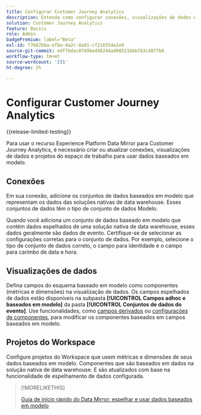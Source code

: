 ```yaml
---
title: Configurar Customer Journey Analytics
description: Entenda como configurar conexões, visualizações de dados e projetos do Customer Journey Analytics para o Experience Platform Data Mirror for Customer Journey Analytics
solution: Customer Journey Analytics
feature: Basics
role: Admin
badgePremium: label="Beta"
exl-id: f7687bba-efbe-4a2c-8ad1-cf216554a1e9
source-git-commit: edf7bdac87d9bed48244ad80521bbbf83c48f7b6
workflow-type: tm+mt
source-wordcount: '231'
ht-degree: 2%

---
```


# Configurar Customer Journey Analytics

{{release-limited-testing}}

Para usar o recurso Experience Platform Data Mirror para Customer Journey Analytics, é necessário criar ou atualizar conexões, visualizações de dados e projetos do espaço de trabalho para usar dados baseados em modelo.

## Conexões

Em sua conexão, adicione os conjuntos de dados baseados em modelo que representam os dados das soluções nativas de data warehouse. Esses conjuntos de dados têm o tipo de conjunto de dados Modelo.

Quando você adiciona um conjunto de dados baseado em modelo que contém dados espelhados de uma solução nativa de data warehouse, esses dados geralmente são dados de evento. Certifique-se de selecionar as configurações corretas para o conjunto de dados. Por exemplo, selecione o tipo de conjunto de dados correto, o campo para identidade e o campo para carimbo de data e hora.


## Visualizações de dados

Defina campos do esquema baseado em modelo como componentes (métricas e dimensões) na visualização de dados. Os campos espelhados de dados estão disponíveis na subpasta **[!UICONTROL Campos adhoc e baseados em modelo]** da pasta **[!UICONTROL Conjuntos de dados do evento]**. Use funcionalidades, como [campos derivados](/help/data-views/derived-fields/derived-fields.md) ou [configurações de componentes](/help/data-views/component-settings/overview.md), para modificar os componentes baseados em campos baseados em modelo.


## Projetos do Workspace

Configure projetos do Workspace que usem métricas e dimensões de seus dados baseados em modelo. Componentes que são baseados em dados na solução nativa de data warehouse. E são atualizados com base na funcionalidade de espelhamento de dados configurada.

>[!MORELIKETHIS]
>
>[Guia de início rápido do Data Mirror: espelhar e usar dados baseados em modelo](model-based.md)
>

